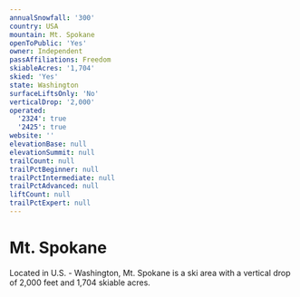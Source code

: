 ```yaml
---
annualSnowfall: '300'
country: USA
mountain: Mt. Spokane
openToPublic: 'Yes'
owner: Independent
passAffiliations: Freedom
skiableAcres: '1,704'
skied: 'Yes'
state: Washington
surfaceLiftsOnly: 'No'
verticalDrop: '2,000'
operated:
  '2324': true
  '2425': true
website: ''
elevationBase: null
elevationSummit: null
trailCount: null
trailPctBeginner: null
trailPctIntermediate: null
trailPctAdvanced: null
liftCount: null
trailPctExpert: null
---
```



# Mt. Spokane

Located in U.S. - Washington, Mt. Spokane is a ski area with a vertical drop of 2,000 feet and 1,704 skiable acres.
